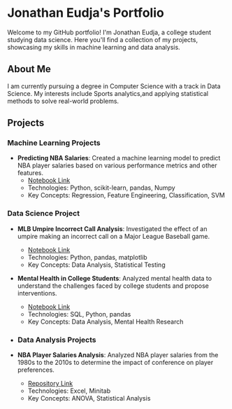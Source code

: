 # Jonathan Eudja's Portfolio

Welcome to my GitHub portfolio! I'm Jonathan Eudja, a college student studying data science. Here you'll find a collection of my projects, showcasing my skills in machine learning and data analysis.

## About Me
I am currently pursuing a degree in Computer Science with a track in Data Science. My interests include Sports analytics,and applying statistical methods to solve real-world problems.

## Projects

### Machine Learning Projects 
- **Predicting NBA Salaries**: Created a machine learning model to predict NBA player salaries based on various performance metrics and other features. 
  - [Notebook Link](https://github.com/jjthisguy/portfolio/blob/main/FinalReport_SP24_JE_BH%20(1).ipynb)
  - Technologies: Python, scikit-learn, pandas, Numpy
  - Key Concepts: Regression, Feature Engineering, Classification, SVM

### Data Science Project
- **MLB Umpire Incorrect Call Analysis**: Investigated the effect of an umpire making an incorrect call on a Major League Baseball game.
  - [Notebook Link](https://github.com/jjthisguy/portfolio/blob/main/Notebooks/FinalReport_FA23_EH_MM_JE.ipynb)
  - Technologies: Python, pandas, matplotlib
  - Key Concepts: Data Analysis, Statistical Testing
- **Mental Health in College Students**: Analyzed mental health data to understand the challenges faced by college students and propose interventions.
  - [Notebook Link](#)
  - Technologies: SQL, Python, pandas
  - Key Concepts: Data Analysis, Mental Health Research


- ### Data Analysis Projects
- **NBA Player Salaries Analysis**: Analyzed NBA player salaries from the 1980s to the 2010s to determine the impact of conference on player preferences.
  - [Repository Link](#)
  - Technologies: Excel, Minitab
  - Key Concepts: ANOVA, Statistical Analysis

